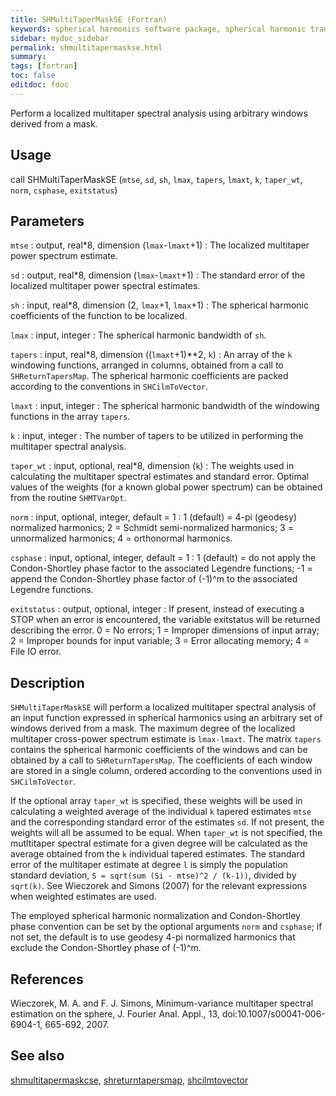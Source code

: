 ```yaml
---
title: SHMultiTaperMaskSE (Fortran)
keywords: spherical harmonics software package, spherical harmonic transform, legendre functions, multitaper spectral analysis, fortran, Python, gravity, magnetic field
sidebar: mydoc_sidebar
permalink: shmultitapermaskse.html
summary:
tags: [fortran]
toc: false
editdoc: fdoc
---
```


Perform a localized multitaper spectral analysis using arbitrary windows derived from a mask.

## Usage

call SHMultiTaperMaskSE (`mtse`, `sd`, `sh`, `lmax`, `tapers`, `lmaxt`, `k`, `taper_wt`, `norm`, `csphase`, `exitstatus`)

## Parameters

`mtse` : output, real\*8, dimension (`lmax`-`lmaxt`+1)
:   The localized multitaper power spectrum estimate.

`sd` : output, real\*8, dimension (`lmax`-`lmaxt`+1)
:   The standard error of the localized multitaper power spectral estimates.

`sh` : input, real\*8, dimension (2, `lmax`+1, `lmax`+1)
:   The spherical harmonic coefficients of the function to be localized.

`lmax` : input, integer
:   The spherical harmonic bandwidth of `sh`.

`tapers` : input, real\*8, dimension ((`lmaxt`+1)**2, `k`)
:   An array of the `k` windowing functions, arranged in columns, obtained from a call to `SHReturnTapersMap`. The spherical harmonic coefficients are packed according to the conventions in `SHCilmToVector`.

`lmaxt` : input, integer
:   The spherical harmonic bandwidth of the windowing functions in the array `tapers`.

`k` : input, integer
:   The number of tapers to be utilized in performing the multitaper spectral analysis.

`taper_wt` : input, optional, real\*8, dimension (`k`)
:   The weights used in calculating the multitaper spectral estimates and standard error. Optimal values of the weights (for a known global power spectrum) can be obtained from the routine `SHMTVarOpt`.

`norm` : input, optional, integer, default = 1
:   1 (default) = 4-pi (geodesy) normalized harmonics; 2 = Schmidt semi-normalized harmonics; 3 = unnormalized harmonics; 4 = orthonormal harmonics.

`csphase` : input, optional, integer, default = 1
:   1 (default) = do not apply the Condon-Shortley phase factor to the associated Legendre functions; -1 = append the Condon-Shortley phase factor of (-1)^m to the associated Legendre functions.

`exitstatus` : output, optional, integer
:   If present, instead of executing a STOP when an error is encountered, the variable exitstatus will be returned describing the error. 0 = No errors; 1 = Improper dimensions of input array; 2 = Improper bounds for input variable; 3 = Error allocating memory; 4 = File IO error.

## Description

`SHMultiTaperMaskSE` will perform a localized multitaper spectral analysis of an input function expressed in spherical harmonics using an arbitrary set of windows derived from a mask. The maximum degree of the localized multitaper cross-power spectrum estimate is `lmax-lmaxt`. The matrix `tapers` contains the spherical harmonic coefficients of the windows and can be obtained by a call to `SHReturnTapersMap`. The coefficients of each window are stored in a single column, ordered according to the conventions used in `SHCilmToVector`.

If the optional array `taper_wt` is specified, these weights will be used in calculating a weighted average of the individual `k` tapered estimates `mtse` and the corresponding standard error of the estimates `sd`. If not present, the weights will all be assumed to be equal. When `taper_wt` is not specified, the mutltitaper spectral estimate for a given degree will be calculated as the average obtained from the `k` individual tapered estimates. The standard error of the multitaper estimate at degree `l` is simply the population standard deviation, `S = sqrt(sum (Si - mtse)^2 / (k-1))`, divided by `sqrt(k)`. See Wieczorek and Simons (2007) for the relevant expressions when weighted estimates are used.

The employed spherical harmonic normalization and Condon-Shortley phase convention can be set by the optional arguments `norm` and `csphase`; if not set, the default is to use geodesy 4-pi normalized harmonics that exclude the Condon-Shortley phase of (-1)^m.

## References

Wieczorek, M. A. and F. J. Simons, Minimum-variance multitaper spectral estimation on the sphere, J. Fourier Anal. Appl., 13, doi:10.1007/s00041-006-6904-1, 665-692, 2007.

## See also

[shmultitapermaskcse](shmultitapermaskcse.html), [shreturntapersmap](shreturntapersmap.html), [shcilmtovector](shcilmtovector.html)
